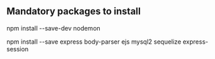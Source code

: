 ## Mandatory packages to install

npm install --save-dev nodemon

npm install --save express body-parser ejs mysql2 sequelize express-session
